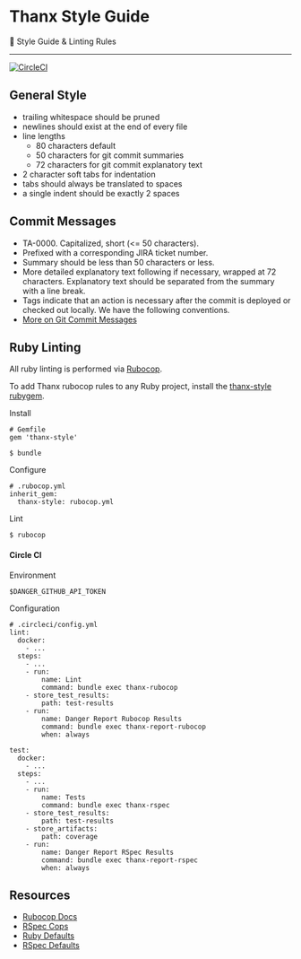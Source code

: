 # Thanx Style Guide

:lock_with_ink_pen: Style Guide & Linting Rules

* * *

[![CircleCI](https://circleci.com/gh/thanx/style-guide.svg?style=svg)](https://circleci.com/gh/thanx/style-guide)

## General Style

* trailing whitespace should be pruned
* newlines should exist at the end of every file
* line lengths
  * 80 characters default
  * 50 characters for git commit summaries
  * 72 characters for git commit explanatory text
* 2 character soft tabs for indentation
* tabs should always be translated to spaces
* a single indent should be exactly 2 spaces

## Commit Messages

* TA-0000. Capitalized, short (<= 50 characters).
* Prefixed with a corresponding JIRA ticket number.
* Summary should be less than 50 characters or less.
* More detailed explanatory text following if necessary, wrapped at 72
  characters. Explanatory text should be separated from the summary with a
  line break.
* Tags indicate that an action is necessary after the commit is deployed or
  checked out locally. We have the following conventions.
* [More on Git Commit Messages](https://tbaggery.com/2008/04/19/a-note-about-git-commit-messages.html)

## Ruby Linting

All ruby linting is performed via
[Rubocop](https://github.com/rubocop-hq/ruboco://github.com/rubocop-hq/rubocop).

To add Thanx rubocop rules to any Ruby project, install the
[thanx-style rubygem](https://rubygems.org/gems/thanx-style).

Install

    # Gemfile
    gem 'thanx-style'

    $ bundle

Configure

    # .rubocop.yml
    inherit_gem:
      thanx-style: rubocop.yml

Lint

    $ rubocop

#### Circle CI

Environment

    $DANGER_GITHUB_API_TOKEN

Configuration

    # .circleci/config.yml
    lint:
      docker:
        - ...
      steps:
        - ...
        - run:
            name: Lint
            command: bundle exec thanx-rubocop
        - store_test_results:
            path: test-results
        - run:
            name: Danger Report Rubocop Results
            command: bundle exec thanx-report-rubocop
            when: always

    test:
      docker:
        - ...
      steps:
        - ...
        - run:
            name: Tests
            command: bundle exec thanx-rspec
        - store_test_results:
            path: test-results
        - store_artifacts:
            path: coverage
        - run:
            name: Danger Report RSpec Results
            command: bundle exec thanx-report-rspec
            when: always

## Resources

* [Rubocop Docs](http://rubocop.readthedocs.io/en/latest/)
* [RSpec Cops](http://rubocop-rspec.readthedocs.io/en/latest/cops_rspec/)
* [Ruby Defaults](https://github.com/rubocop-hq/rubocop/blob/master/config/default.yml)
* [RSpec Defaults](https://github.com/rubocop-hq/rubocop-rspec/blob/master/config/default.yml)

